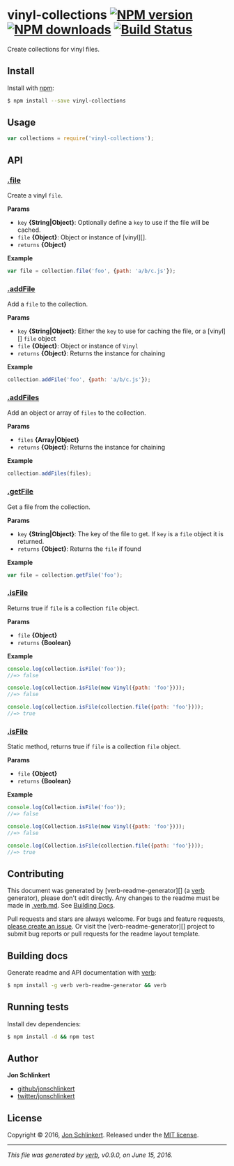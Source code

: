 # vinyl-collections [![NPM version](https://img.shields.io/npm/v/vinyl-collections.svg?style=flat)](https://www.npmjs.com/package/vinyl-collections) [![NPM downloads](https://img.shields.io/npm/dm/vinyl-collections.svg?style=flat)](https://npmjs.org/package/vinyl-collections) [![Build Status](https://img.shields.io/travis/jonschlinkert/vinyl-collections.svg?style=flat)](https://travis-ci.org/jonschlinkert/vinyl-collections)

Create collections for vinyl files.

## Install

Install with [npm](https://www.npmjs.com/):

```sh
$ npm install --save vinyl-collections
```

## Usage

```js
var collections = require('vinyl-collections');
```

## API

### [.file](index.js#L50)

Create a vinyl `file`.

**Params**

* `key` **{String|Object}**: Optionally define a `key` to use if the file will be cached.
* `file` **{Object}**: Object or instance of [vinyl][].
* `returns` **{Object}**

**Example**

```js
var file = collection.file('foo', {path: 'a/b/c.js'});
```

### [.addFile](index.js#L98)

Add a `file` to the collection.

**Params**

* `key` **{String|Object}**: Either the `key` to use for caching the file, or a [vinyl][] `file` object
* `file` **{Object}**: Object or instance of `Vinyl`
* `returns` **{Object}**: Returns the instance for chaining

**Example**

```js
collection.addFile('foo', {path: 'a/b/c.js'});
```

### [.addFiles](index.js#L116)

Add an object or array of `files` to the collection.

**Params**

* `files` **{Array|Object}**
* `returns` **{Object}**: Returns the instance for chaining

**Example**

```js
collection.addFiles(files);
```

### [.getFile](index.js#L145)

Get a file from the collection.

**Params**

* `key` **{String|Object}**: The key of the file to get. If `key` is a `file` object it is returned.
* `returns` **{Object}**: Returns the `file` if found

**Example**

```js
var file = collection.getFile('foo');
```

### [.isFile](index.js#L210)

Returns true if `file` is a collection `file` object.

**Params**

* `file` **{Object}**
* `returns` **{Boolean}**

**Example**

```js
console.log(collection.isFile('foo'));
//=> false

console.log(collection.isFile(new Vinyl({path: 'foo'})));
//=> false

console.log(collection.isFile(collection.file({path: 'foo'})));
//=> true
```

### [.isFile](index.js#L232)

Static method, returns true if `file` is a collection `file` object.

**Params**

* `file` **{Object}**
* `returns` **{Boolean}**

**Example**

```js
console.log(Collection.isFile('foo'));
//=> false

console.log(Collection.isFile(new Vinyl({path: 'foo'})));
//=> false

console.log(Collection.isFile(collection.file({path: 'foo'})));
//=> true
```

## Contributing

This document was generated by [verb-readme-generator][] (a [verb](https://github.com/verbose/verb) generator), please don't edit directly. Any changes to the readme must be made in [.verb.md](.verb.md). See [Building Docs](#building-docs).

Pull requests and stars are always welcome. For bugs and feature requests, [please create an issue](../../issues/new). Or visit the [verb-readme-generator][] project to submit bug reports or pull requests for the readme layout template.

## Building docs

Generate readme and API documentation with [verb](https://github.com/verbose/verb):

```sh
$ npm install -g verb verb-readme-generator && verb
```

## Running tests

Install dev dependencies:

```sh
$ npm install -d && npm test
```

## Author

**Jon Schlinkert**

* [github/jonschlinkert](https://github.com/jonschlinkert)
* [twitter/jonschlinkert](http://twitter.com/jonschlinkert)

## License

Copyright © 2016, [Jon Schlinkert](https://github.com/jonschlinkert).
Released under the [MIT license](LICENSE).

***

_This file was generated by [verb](https://github.com/verbose/verb), v0.9.0, on June 15, 2016._
